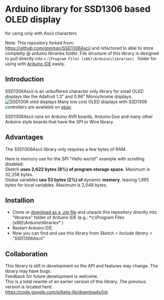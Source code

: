 # Arduino library for SSD1306 based OLED display
for using only with Ascii characters

Note: This repository forked from: https://github.com/greiman/SSD1306Ascii
and refactored to able to store completly @ arduino libraries folder.
File structure of this library is designed to pull directly into ```c:\Program Files (x86)\Arduino\libraries\ ``` folder for using with [Arduino IDE](https://www.arduino.cc/en/main/software) easily.

## Introduction
SSD1306Ascii is an unbuffered character only library for small OLED
displays like the Adafruit 1.3" and 0.96" Monochrome displays.
![SSD1306 oled displays](https://raw.githubusercontent.com/bbkbarbar/Arduino-SSD1306Ascii/master/ssd1306sample.jpg)
Many low cost OLED displays with SSD1306 controllers are available on [ebay](http://www.ebay.com/sch/i.html?_odkw=ssd1306+display+module&_sop=15&_osacat=0&_from=R40&_trksid=p2045573.m570.l1313.TR0.TRC0.H0.Xssd1306+display+i2c.TRS0&_nkw=ssd1306+display+i2c&_sacat=0).

SSD1306Ascii runs on Arduino AVR boards, Arduino Due and many other
Arduino style boards that have the SPI or Wire library.

## Advantages
The SSD1306Ascii library only requires a few bytes of RAM.

Here is memory use for the SPI "Hello world!" example with
scrolling disabled: <br>
Sketch <b>uses 2,622 bytes (8%) of program storage space</b>.
Maximum is 32,256 bytes. <br>
Global variables <b>use 53 bytes (2%) of </b>dynamic <b>memory</b>, leaving 1,995
bytes for local variables. Maximum is 2,048 bytes.

## Installion

- Clone or [download as a .zip file](https://github.com/bbkbarbar/Arduino-SSD1306Ascii/archive/master.zip) and unpack this repository directly into  "libraries" folder of Arduino IDE (e.g.: *c:\Program Files (x86)\Arduino\libraries\* )
- Restart Arduino IDE.
- Now you can find and use this library from *Sketch > Include library > "SSD1306Ascii"*

## Collaboration
This library is still in development so the API and features may
change. The library may have bugs. <br>
Feedback for future development is welcome.<br>
This is a total rewrite of an earlier version of this library.
The previous version is located here: <br>
https://code.google.com/p/beta-lib/downloads/list

